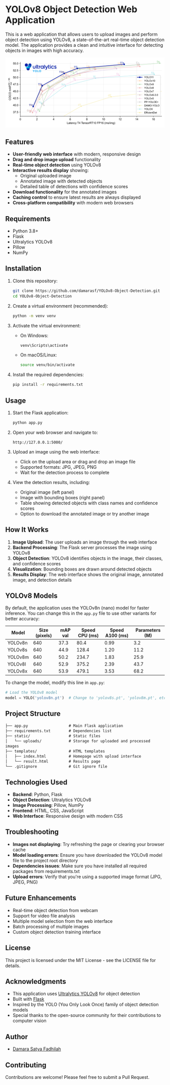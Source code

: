 # YOLOv8 Object Detection Web Application

This is a web application that allows users to upload images and perform object detection using YOLOv8, a state-of-the-art real-time object detection model. The application provides a clean and intuitive interface for detecting objects in images with high accuracy.

![YOLOv8 Object Detection](https://raw.githubusercontent.com/ultralytics/assets/main/yolov8/yolo-comparison-plots.png)

## Features

- **User-friendly web interface** with modern, responsive design
- **Drag and drop image upload** functionality
- **Real-time object detection** using YOLOv8
- **Interactive results display** showing:
  - Original uploaded image
  - Annotated image with detected objects
  - Detailed table of detections with confidence scores
- **Download functionality** for the annotated images
- **Caching control** to ensure latest results are always displayed
- **Cross-platform compatibility** with modern web browsers

## Requirements

- Python 3.8+
- Flask
- Ultralytics YOLOv8
- Pillow
- NumPy

## Installation

1. Clone this repository:
   ```bash
   git clone https://github.com/damarasf/YOLOv8-Object-Detection.git
   cd YOLOv8-Object-Detection
   ```

2. Create a virtual environment (recommended):
   ```bash
   python -m venv venv
   ```

3. Activate the virtual environment:
   - On Windows:
     ```bash
     venv\Scripts\activate
     ```
   - On macOS/Linux:
     ```bash
     source venv/bin/activate
     ```

4. Install the required dependencies:
   ```bash
   pip install -r requirements.txt
   ```

## Usage

1. Start the Flask application:
   ```bash
   python app.py
   ```

2. Open your web browser and navigate to:
   ```
   http://127.0.0.1:5000/
   ```

3. Upload an image using the web interface:
   - Click on the upload area or drag and drop an image file
   - Supported formats: JPG, JPEG, PNG
   - Wait for the detection process to complete

4. View the detection results, including:
   - Original image (left panel)
   - Image with bounding boxes (right panel)
   - Table showing detected objects with class names and confidence scores
   - Option to download the annotated image or try another image

## How It Works

1. **Image Upload**: The user uploads an image through the web interface
2. **Backend Processing**: The Flask server processes the image using YOLOv8
3. **Object Detection**: YOLOv8 identifies objects in the image, their classes, and confidence scores
4. **Visualization**: Bounding boxes are drawn around detected objects
5. **Results Display**: The web interface shows the original image, annotated image, and detection details

## YOLOv8 Models

By default, the application uses the YOLOv8n (nano) model for faster inference. You can change this in the `app.py` file to use other variants for better accuracy:

| Model | Size (pixels) | mAP val | Speed CPU (ms) | Speed A100 (ms) | Parameters (M) |
|-------|---------------|---------|---------------|-----------------|---------------|
| YOLOv8n | 640 | 37.3 | 80.4 | 0.99 | 3.2 |
| YOLOv8s | 640 | 44.9 | 128.4 | 1.20 | 11.2 |
| YOLOv8m | 640 | 50.2 | 234.7 | 1.83 | 25.9 |
| YOLOv8l | 640 | 52.9 | 375.2 | 2.39 | 43.7 |
| YOLOv8x | 640 | 53.9 | 479.1 | 3.53 | 68.2 |

To change the model, modify this line in `app.py`:

```python
# Load the YOLOv8 model
model = YOLO('yolov8n.pt')  # Change to 'yolov8s.pt', 'yolov8m.pt', etc.
```

## Project Structure

```
├── app.py                  # Main Flask application
├── requirements.txt        # Dependencies list
├── static/                 # Static files
│   └── uploads/            # Storage for uploaded and processed images
├── templates/              # HTML templates
│   ├── index.html          # Homepage with upload interface
│   └── result.html         # Results page
└── .gitignore              # Git ignore file
```

## Technologies Used

- **Backend**: Python, Flask
- **Object Detection**: Ultralytics YOLOv8
- **Image Processing**: Pillow, NumPy
- **Frontend**: HTML, CSS, JavaScript
- **Web Interface**: Responsive design with modern CSS

## Troubleshooting

- **Images not displaying**: Try refreshing the page or clearing your browser cache
- **Model loading errors**: Ensure you have downloaded the YOLOv8 model file to the project root directory
- **Dependencies issues**: Make sure you have installed all required packages from requirements.txt
- **Upload errors**: Verify that you're using a supported image format (JPG, JPEG, PNG)

## Future Enhancements

- Real-time object detection from webcam
- Support for video file analysis
- Multiple model selection from the web interface
- Batch processing of multiple images
- Custom object detection training interface

## License

This project is licensed under the MIT License - see the LICENSE file for details.

## Acknowledgments

- This application uses [Ultralytics YOLOv8](https://github.com/ultralytics/ultralytics) for object detection
- Built with [Flask](https://flask.palletsprojects.com/)
- Inspired by the YOLO (You Only Look Once) family of object detection models
- Special thanks to the open-source community for their contributions to computer vision

## Author

- [Damara Satya Fadhilah](https://github.com/damarasf)

## Contributing

Contributions are welcome! Please feel free to submit a Pull Request.
